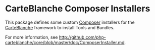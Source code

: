 CarteBlanche Composer Installers
================================

This package defines some custom [Composer](http://getcomposer.org/) installers for the
[CarteBlanche](http://github.com/php-carteblanche/carteblanche) framework to install
Tools and Bundles.

For more information, see <http://github.com/php-carteblanche/core/blob/master/doc/ComposerInstaller.md>.